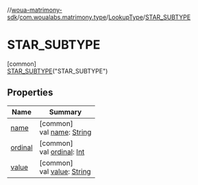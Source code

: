 //[woua-matrimony-sdk](../../../../index.md)/[com.woualabs.matrimony.type](../../index.md)/[LookupType](../index.md)/[STAR_SUBTYPE](index.md)

# STAR_SUBTYPE

[common]\
[STAR_SUBTYPE](index.md)("STAR_SUBTYPE")

## Properties

| Name | Summary |
|---|---|
| [name](name.md) | [common]<br>val [name](name.md): [String](https://kotlinlang.org/api/latest/jvm/stdlib/kotlin/-string/index.html) |
| [ordinal](ordinal.md) | [common]<br>val [ordinal](ordinal.md): [Int](https://kotlinlang.org/api/latest/jvm/stdlib/kotlin/-int/index.html) |
| [value](value.md) | [common]<br>val [value](value.md): [String](https://kotlinlang.org/api/latest/jvm/stdlib/kotlin/-string/index.html) |

